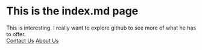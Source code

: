 # This is the index.md page
This is interesting. I really want to explore github to see more of what he has to offer.  
[Contact Us](contact.md)                                        [About Us](about.md)
